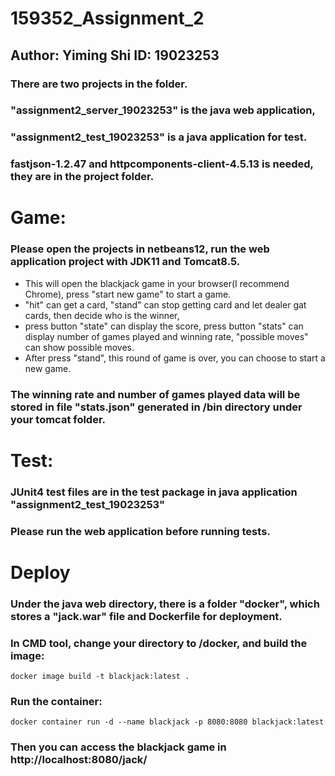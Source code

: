 # 159352_Assignment_2
## Author: Yiming Shi ID: 19023253

### There are two projects in the folder.
### "assignment2_server_19023253" is the java web application,
### "assignment2_test_19023253" is a java application for test.
### fastjson-1.2.47 and httpcomponents-client-4.5.13 is needed, they are in the project folder.

# Game:
### Please open the projects in netbeans12, run the web application project with JDK11 and Tomcat8.5.

* This will open the blackjack game in your browser(I recommend Chrome), press "start new game" to start a game. 
* "hit" can get a card, "stand" can stop getting card and let dealer gat cards, then decide who is the winner, 
* press button "state" can display the score, press button "stats" can display number of games played and winning rate, "possible moves" can show possible moves. 
* After press "stand", this round of game is over, you can choose to start a new game.

### The winning rate and number of games played data will be stored in file "stats.json" generated in /bin directory under your tomcat folder.

# Test:
### JUnit4 test files are in the test package in java application "assignment2_test_19023253"
### Please run the web application before running tests.

# Deploy
### Under the java web directory, there is a folder "docker", which stores a "jack.war" file and Dockerfile for deployment.
### In CMD tool, change your directory to /docker, and build the image:
`docker image build -t blackjack:latest .`
### Run the container:
`docker container run -d --name blackjack -p 8080:8080 blackjack:latest`
### Then you can access the blackjack game in http://localhost:8080/jack/
 

